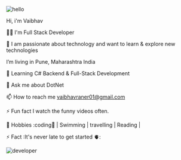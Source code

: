 
   ![hello](https://user-images.githubusercontent.com/112643193/187971911-1f19908e-de5a-45ab-88cd-f64a7d5c185f.gif)
   

Hi, i'm Vaibhav

👨‍💻 I'm Full Stack Developer

🔭 I am passionate about technology and want to learn & explore new technologies

 I’m living in Pune, Maharashtra India

🌱 Learning C# Backend & Full-Stack Development

💬 Ask me about DotNet

📫 How to reach me vaibhavraner01@gmail.com

⚡ Fun fact I watch the funny videos often.

🎯 Hobbies :coding📕 | Swimming | travelling | Reading |

⚡ Fact :It's never late to get started 🫀:

 ![developer](https://user-images.githubusercontent.com/112643193/187970123-0db44cb1-fd08-4102-b00c-07c78ac6ae0d.gif)
